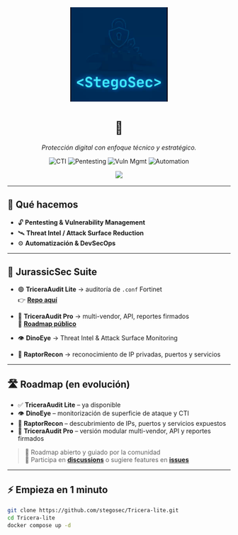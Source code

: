 <!-- HERO -->
<div align="center">
  <img src="brand_logo.gif" width="220" alt="StegoSec animated logo"/><br/>
  <h1>🦖 <StegoSec></h1>
  <p><em>Protección digital con enfoque técnico y estratégico.</em></p>

  <!-- Badges -->
  <p>
    <img alt="CTI" src="https://img.shields.io/badge/CTI-Threat%20Intel-111827?labelColor=0f172a&logo=protonvpn&logoColor=white&style=for-the-badge">
    <img alt="Pentesting" src="https://img.shields.io/badge/Pentesting-Offensive-111827?labelColor=0f172a&logo=apachekylin&logoColor=white&style=for-the-badge">
    <img alt="Vuln Mgmt" src="https://img.shields.io/badge/Vuln%20Mgmt-Prioritization-111827?labelColor=0f172a&logo=datadog&logoColor=white&style=for-the-badge">
    <img alt="Automation" src="https://img.shields.io/badge/Automation-DevSecOps-111827?labelColor=0f172a&logo=githubactions&logoColor=white&style=for-the-badge">
  </p>

  <a href="https://stegosec.com">
    <img src="https://img.shields.io/badge/🌐-Visita%20nuestra%20web-0f172a?style=for-the-badge&logo=googlechrome&logoColor=white">
  </a>
</div>

---

## 🚀 Qué hacemos

- 🔓 **Pentesting & Vulnerability Management**  
- 🛰️ **Threat Intel / Attack Surface Reduction**  
- ⚙️ **Automatización & DevSecOps**

---

## 🦖 JurassicSec Suite

- 🟢 **TriceraAudit Lite** → auditoría de `.conf` Fortinet  
  👉 [**Repo aquí**](https://github.com/stegosec/Tricera-lite)  

- 🔴 **TriceraAudit Pro** → multi-vendor, API, reportes firmados  
  📌 [**Roadmap público**](#)  

- 👁️ **DinoEye** → Threat Intel & Attack Surface Monitoring  

- 🦖 **RaptorRecon** → reconocimiento de IP privadas, puertos y servicios  

---

## 🛣️ Roadmap (en evolución)

- ✅ **TriceraAudit Lite** – ya disponible  
- 👁️ **DinoEye** – monitorización de superficie de ataque y CTI  
- 🦖 **RaptorRecon** – descubrimiento de IPs, puertos y servicios expuestos  
- 🎯 **TriceraAudit Pro** – versión modular multi-vendor, API y reportes firmados  

> 🚀 Roadmap abierto y guiado por la comunidad  
> 💬 Participa en [**discussions**](#) o sugiere features en [**issues**](#)

---

## ⚡ Empieza en 1 minuto

```bash
git clone https://github.com/stegosec/Tricera-lite.git
cd Tricera-lite
docker compose up -d
